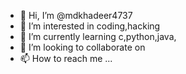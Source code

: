 - 👋 Hi, I’m @mdkhadeer4737
- 👀 I’m interested in coding,hacking
- 🌱 I’m currently learning c,python,java,
- 💞️ I’m looking to collaborate on 
- 📫 How to reach me ...

<!---
mdkhadeer4737/mdkhadeer4737 is a ✨ special ✨ repository because its `README.md` (this file) appears on your GitHub profile.
You can click the Preview link to take a look at your changes.
--->
